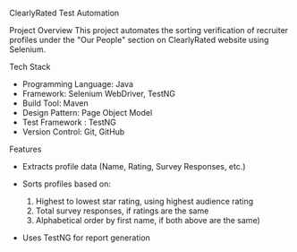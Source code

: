 ClearlyRated Test Automation

Project Overview
This project automates the sorting verification of recruiter profiles under the "Our People" section on ClearlyRated website using Selenium.

Tech Stack
- Programming Language: Java
- Framework: Selenium WebDriver, TestNG
- Build Tool: Maven
- Design Pattern: Page Object Model
- Test Framework : TestNG
- Version Control: Git, GitHub

Features
- Extracts profile data (Name, Rating, Survey Responses, etc.)
- Sorts profiles based on:
  1. Highest to lowest star rating, using highest audience rating
  2. Total survey responses, if ratings are the same
  3. Alphabetical order by first name, if both above are the same)

- Uses TestNG for report generation

